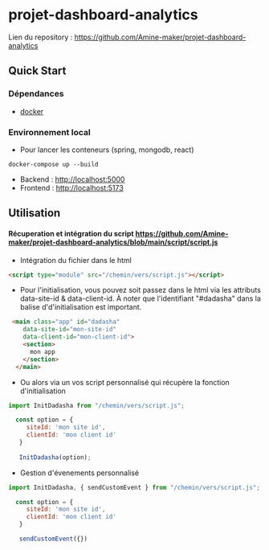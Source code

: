 # projet-dashboard-analytics

Lien du repository : <https://github.com/Amine-maker/projet-dashboard-analytics>

## Quick Start

### Dépendances

* [docker](https://docs.docker.com/engine/install/)

### Environnement local

* Pour lancer les conteneurs (spring, mongodb, react)

```shell
docker-compose up --build
```

* Backend : <http://localhost:5000>
* Frontend : <http://localhost:5173>

## Utilisation

#### Récuperation et intégration du script <https://github.com/Amine-maker/projet-dashboard-analytics/blob/main/script/script.js>

* Intégration du fichier dans le html

```html
<script type="module" src="/chemin/vers/script.js"></script>
```

* Pour l'initialisation, vous pouvez soit passez dans le html via les attributs
data-site-id & data-client-id.
À noter que l'identifiant "#dadasha" dans la balise d'd'initialisation est important.

```html
 <main class="app" id="dadasha"
    data-site-id="mon-site-id"
    data-client-id="mon-client-id">
    <section>
      mon app
    </section>
  </main>
```

* Ou alors via un vos script personnalisé qui récupère la fonction d'initialisation

```javascript
import InitDadasha from "/chemin/vers/script.js";

  const option = {
     siteId: 'mon site id',
     clientId: 'mon client id'
   }
   
   InitDadasha(option);
```

* Gestion d'évenements personnalisé

```javascript
import InitDadasha, { sendCustomEvent } from "/chemin/vers/script.js";

  const option = {
     siteId: 'mon site id',
     clientId: 'mon client id'
   }

   sendCustomEvent({})

```
